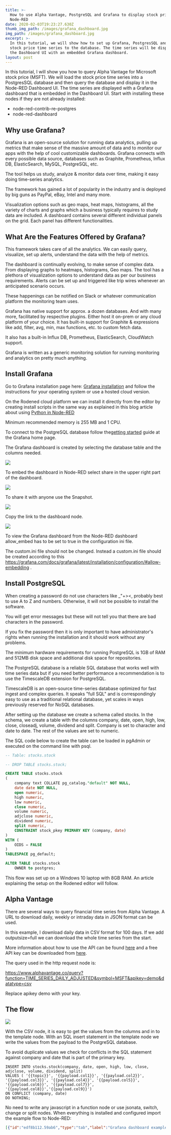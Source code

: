 ```yaml
---
title: >-
  How to use Alpha Vantage, PostgreSQL and Grafana to display stock prices in
  Node-RED
date: 2020-02-03T19:23:27.630Z
thumb_img_path: /images/grafana_dashboard.jpg
img_path: /images/grafana_dashboard.jpg
excerpt: >-
  In this tutorial, we will show how to set up Grafana, PostgresSQL and write
  stock price time series to the database. The time series will be displayed in
  the Dashboard UI with an embedded Grafana dashboard. 
layout: post
---
```

<meta name="description" content="In this tutorial, we will show how to set up Grafana, PostgresSQL and write stock price time series to the database. The time series will be displayed in the Dashboard UI with an embedded Grafana dashboard. ">

<meta name="keywords" content="grafana dashboard, postgresql, alpha vantage, node-red, rodened editor, demonstration flow, integromat, zapier">

In this tutorial, I will show you how to query Alpha Vantage for Microsoft stock price (MSFT). We will load the stock price time series into a PostgresSQL database and then query the database and display it in the Node-RED Dashboard UI. The time series are displayed with a Grafana dashboard that is embedded in the Dashboard UI. Start with installing these nodes if they are not already installed:

* node-red-contrib-re-postgres
* node-red-dashboard

## Why use Grafana?

Grafana is an open-source solution for running data analytics, pulling up metrics that make sense of the massive amount of data and to monitor our apps with the help of cool customizable dashboards. 
Grafana connects with every possible data source, databases such as Graphite, Prometheus, Influx DB, ElasticSearch, MySQL, PostgreSQL, etc. 

The tool helps us study, analyze & monitor data over time, making it easy doing time-series analytics.

The framework has gained a lot of popularity in the industry and is deployed by big guns as PayPal, eBay, Intel and many more.

Visualization options such as geo maps, heat maps, histograms, all the variety of charts and graphs which a business typically requires to study data are included.
A dashboard contains several different individual panels on the grid. Each panel has different functionalities.

## What Are the Features Offered by Grafana?

This framework takes care of all the analytics. We can easily query, visualize, set up alerts, understand the data with the help of metrics. 

The dashboard is continually evolving, to make sense of complex data. From displaying graphs to heatmaps, histograms, Geo maps. The tool has a plethora of visualization options to understand data as per our business requirements. Alerts can be set up and triggered like trip wires whenever an anticipated scenario occurs. 

These happenings can be notified on Slack or whatever communication platform the monitoring team uses.

Grafana has native support for approx. a dozen databases. And with many more, facilitated by respective plugins.
Either host it on-prem or any cloud platform of your choice.
It has built-in support for Graphite & expressions like add, filter, avg, min, max functions, etc. to custom fetch data.

It also has a built-in Influx DB, Prometheus, ElasticSearch, CloudWatch support.

Grafana is written as a generic monitoring solution for running monitoring and analytics on pretty much anything.

## Install Grafana

Go to Grafana installation page here: <a href="https://grafana.com/docs/grafana/latest/installation/" target="_blank">Grafana installation</a> and follow the instructions for your operating system or use a hosted cloud version. 

On the Rodened cloud platform we can install it directly from the editor by creating install scripts in the same way as explained in this blog article about using <a href="https://www.rodened.com/posts/how-to-use-python-in-node-red-1/" target="_blank">Python in Node-RED</a> 

Minimum recommended memory is 255 MB and 1 CPU.

To connect to the PostgreSQL database follow the<a href="https://grafana.com/docs/grafana/latest/guides/getting_started/" target="_blank">getting started</a> guide at the Grafana home page.

The Grafana dashboard is created by selecting the database table and the columns needed.

![](/images/grafanadashboard.png)

To embed the dashboard in Node-RED select share in the upper right part of the dashboard.

![](/images/grafanashare.png)

To share it with anyone use the Snapshot. 

![](/images/grafanashare2.png)

Copy the link to the dashboard node.

![](/images/grafanashare3.png)

To view the Grafana dashboard from the Node-RED dashboard allow_embed has to be set to true in the configuration ini file.

The custom.ini file should not be changed. Instead a custom.ini file should be created according to this <a href="https://grafana.com/docs/grafana/latest/installation/configuration/#allow-embedding" target="_blank">https://grafana.com/docs/grafana/latest/installation/configuration/#allow-embedding</a> .

## Install PostgreSQL

When creating a password do not use characters like _"+><, probably best to use A to Z and numbers. Otherwise, it will not be possible to install the software. 

You will get error messages but these will not tell you that there are bad characters in the password.
 
If you fix the password then it is only important to have administrator's rights when running the installation and it should work without any problems. 

The minimum hardware requirements for running PostgreSQL is 1GB of RAM and 512MB disk space and additional disk space for repositories.

The PostgreSQL database is a reliable SQL database that works well with time series data but if you need better performance a recommendation is to use the TimescaleDB extension for PostgreSQL.

TimescaleDB is an open-source time-series database optimized for fast ingest and complex queries. It speaks "full SQL" and is correspondingly easy to use as a traditional relational database, yet scales in ways previously reserved for NoSQL databases.

After setting up the database we create a schema called stocks. In the schema, we create a table with the columns company, date, open, high, low, close, closeadj, volume, dividend and split. Company is set to character and date to date. The rest of the values are set to numeric.

The SQL code below to create the table can be loaded in pgAdmin or executed on the command line with psql.

```sql
-- Table: stocks.stock

-- DROP TABLE stocks.stock;

CREATE TABLE stocks.stock
(
    company text COLLATE pg_catalog."default" NOT NULL,
    date date NOT NULL,
    open numeric,
    high numeric,
    low numeric,
    close numeric,
    volume numeric,
    adjclose numeric,
    dividend numeric,
    split numeric,
    CONSTRAINT stock_pkey PRIMARY KEY (company, date)
)
WITH (
    OIDS = FALSE
)
TABLESPACE pg_default;

ALTER TABLE stocks.stock
    OWNER to postgres;
```

This flow was set up on a Windows 10 laptop with 8GB RAM. An article explaining the setup on the Rodened editor will follow.

## Alpha Vantage

There are several ways to query financial time series from Alpha Vantage. A URL to download daily, weekly or intraday data in JSON format can be used. 

In this example, I download daily data in CSV format for 100 days. If we add outputsize=full we can download the whole time series from the start.

More information about how to use the API can be found <a href="https://www.alphavantage.co/documentation/" target="_blank">here</a> and a free API key can be downloaded from  <a href="https://www.alphavantage.co/support/#api-key" target="_blank">here</a>.

The query used in the http request node is:

https://www.alphavantage.co/query?function=TIME_SERIES_DAILY_ADJUSTED&symbol=MSFT&apikey=demo&datatype=csv

Replace apikey demo with your key.

## The flow

![](/images/grafanaflow.jpg)

With the CSV node, it is easy to get the values from the columns and in to the template node. With an SQL insert statement in the template node we write the values from the payload to the PostgreSQL database. 

To avoid duplicate values we check for conflicts in the SQL statement against company and date that is part of the primary key.

```plsql
INSERT INTO stocks.stock(company, date, open, high, low, close, adjclose, volume, dividend, split)
VALUES ( '{{topic}}', '{{payload.col1}}', '{{payload.col2}}', '{{payload.col3}}', '{{payload.col4}}', '{{payload.col5}}', '{{payload.col6}}', '{{payload.col7}}', '{{payload.col8}}','{{payload.col9}}')
ON CONFLICT (company, date) 
DO NOTHING; 
```

No need to write any javascript in a function node or use jsonata, switch, change or split nodes. When everything is installed and configured import the example flow to Node-RED:

```json
[{"id":"edf8b112.59ab6","type":"tab","label":"Grafana dashboard example","disabled":false,"info":""},{"id":"6c87cf6.18faf3","type":"postgres","z":"edf8b112.59ab6","postgresdb":"91bf1259.95468","name":"","output":true,"perrow":false,"outputs":1,"x":720,"y":160,"wires":[["e9231685.c81a88","b2cdbe12.10fc5"]]},{"id":"a9fccc7d.6dd6","type":"template","z":"edf8b112.59ab6","name":"","field":"payload","fieldType":"msg","format":"handlebars","syntax":"mustache","template":"INSERT INTO stocks.stock(company, date, open, high, low, close, adjclose, volume, dividend, split)\nVALUES ( '{{topic}}', '{{payload.col1}}', '{{payload.col2}}', '{{payload.col3}}', '{{payload.col4}}', '{{payload.col5}}', '{{payload.col6}}', '{{payload.col7}}', '{{payload.col8}}','{{payload.col9}}')\nON CONFLICT (company, date) \nDO NOTHING;        \n    ","output":"str","x":560,"y":80,"wires":[["6c87cf6.18faf3"]]},{"id":"9d18f864.bb25b8","type":"inject","z":"edf8b112.59ab6","name":"","topic":"msft","payload":"","payloadType":"date","repeat":"","crontab":"","once":false,"onceDelay":0.1,"x":120,"y":80,"wires":[["cd9d471.6f1a9b8"]]},{"id":"cd9d471.6f1a9b8","type":"http request","z":"edf8b112.59ab6","name":"","method":"GET","ret":"txt","paytoqs":false,"url":"https://www.alphavantage.co/query?function=TIME_SERIES_DAILY_ADJUSTED&symbol=MSFT&apikey=APIKEY&datatype=csv","tls":"","persist":false,"proxy":"","authType":"","x":290,"y":80,"wires":[["e9f146f0.7652b8"]]},{"id":"e9f146f0.7652b8","type":"csv","z":"edf8b112.59ab6","name":"","sep":",","hdrin":false,"hdrout":"","multi":"one","ret":"\\n","temp":"","skip":"1","strings":true,"x":430,"y":80,"wires":[["a9fccc7d.6dd6"]]},{"id":"420a9b4f.02ec24","type":"template","z":"edf8b112.59ab6","name":"","field":"payload","fieldType":"msg","format":"handlebars","syntax":"mustache","template":"select * from STOCKS.STOCK","output":"str","x":520,"y":160,"wires":[["6c87cf6.18faf3"]]},{"id":"e9231685.c81a88","type":"debug","z":"edf8b112.59ab6","name":"","active":true,"tosidebar":true,"console":false,"tostatus":false,"complete":"false","x":910,"y":160,"wires":[]},{"id":"80bdc657.a77e98","type":"inject","z":"edf8b112.59ab6","name":"","topic":"","payload":"","payloadType":"date","repeat":"","crontab":"","once":false,"onceDelay":0.1,"x":300,"y":160,"wires":[["420a9b4f.02ec24"]]},{"id":"d8d69362.b8182","type":"comment","z":"edf8b112.59ab6","name":"Write time serie to database","info":"","x":140,"y":40,"wires":[]},{"id":"85f1cfbb.af7b4","type":"comment","z":"edf8b112.59ab6","name":"Query the database","info":"","x":110,"y":140,"wires":[]},{"id":"b2cdbe12.10fc5","type":"template","z":"edf8b112.59ab6","name":"","field":"payload","fieldType":"msg","format":"handlebars","syntax":"mustache","template":"<iframe src=\"http://localhost:3000/dashboard/snapshot/pEvw1KMvx62k1mEzBDq1ApxJOquz1eZw\" width=1600 height=600px></iframe>","x":720,"y":300,"wires":[["d395f6f3.89ee08"]]},{"id":"d395f6f3.89ee08","type":"ui_template","z":"edf8b112.59ab6","group":"5b279d43.59f404","name":"Grafana dashboard","order":0,"width":"0","height":"0","format":"<div ng-bind-html=\"msg.payload | trusted\"></div>","storeOutMessages":true,"fwdInMessages":true,"templateScope":"local","x":930,"y":300,"wires":[[]]},{"id":"3f83724f.88878e","type":"comment","z":"edf8b112.59ab6","name":"Embed Grafana dashboard in Dashboard UI","info":"","x":470,"y":240,"wires":[]},{"id":"91bf1259.95468","type":"postgresdb","z":"","hostname":"localhost","port":"5432","db":"postgres","ssl":false},{"id":"5b279d43.59f404","type":"ui_group","z":"","name":"","tab":"90b2a6ee.d7e168","disp":true,"width":"28","collapse":false},{"id":"90b2a6ee.d7e168","type":"ui_tab","z":"","name":"GrafanaTest","icon":"dashboard","order":37}]
```
